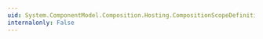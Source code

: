 ```yaml
---
uid: System.ComponentModel.Composition.Hosting.CompositionScopeDefinition.GetExports(System.ComponentModel.Composition.Primitives.ImportDefinition)
internalonly: False
---
```

